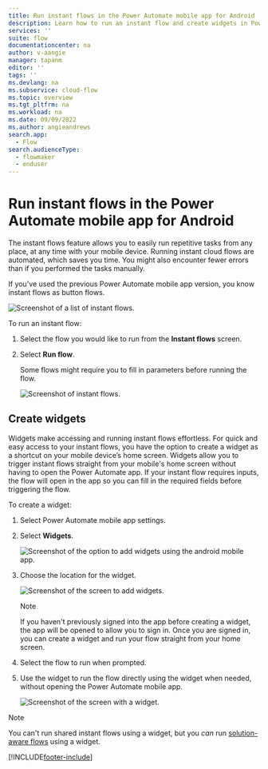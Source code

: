 ```yaml
---
title: Run instant flows in the Power Automate mobile app for Android | Microsoft Docs
description: Learn how to run an instant flow and create widgets in Power Automate mobile app for Android.
services: ''
suite: flow
documentationcenter: na
author: v-aangie
manager: tapanm
editor: ''
tags: ''
ms.devlang: na
ms.subservice: cloud-flow
ms.topic: overview
ms.tgt_pltfrm: na
ms.workload: na
ms.date: 09/09/2022
ms.author: angieandrews
search.app: 
  - Flow
search.audienceType: 
  - flowmaker
  - enduser
---
```


# Run instant flows in the Power Automate mobile app for Android

The instant flows feature allows you to easily run repetitive tasks from any place, at any time with your mobile device. Running instant cloud flows are automated, which saves you time. You might also encounter fewer errors than if you performed the tasks manually.

If you've used the previous Power Automate mobile app version, you know instant flows as button flows.

![Screenshot of a list of instant flows.](media/android/instant-flows-1.png "List of instant flows")

To run an instant flow:

1. Select the flow you would like to run from the **Instant flows** screen.

1. Select **Run flow**.

    Some flows might require you to fill in parameters before running the flow.

    ![Screenshot of instant flows.](media/android/run-flow.png "Run instant flows")

## Create widgets

Widgets make accessing and running instant flows effortless. For quick and easy access to your instant flows, you have the option to create a widget as a shortcut on your mobile device’s home screen. Widgets allow you to trigger instant flows straight from your mobile's home screen without having to open the Power Automate app. If your instant flow requires inputs, the flow will open in the app so you can fill in the required fields before triggering the flow.

To create a widget:

1. Select Power Automate mobile app settings.
1. Select **Widgets**.

    ![Screenshot of the option to add widgets using the android mobile app.](media/android/widget.png "Create widgets to run flows effortlessly")

1. Choose the location for the widget.

    ![Screenshot of the screen to add widgets.](media/android/widget-place.png "Choose location for the widget")

    > [!NOTE]
    > If you haven't previously signed into the app before creating a widget, the app will be opened to allow you to sign in. Once you are signed in, you can create a widget and run your flow straight from your home screen.

1. Select the flow to run when prompted.

1. Use the widget to run the flow directly using the widget when needed, without opening the Power Automate mobile app.

      ![Screenshot of the screen with a widget.](media/android/widget-run.png "Select the widget to run flow")

> [!NOTE]
>You can't run shared instant flows using a widget, but you *can* run [solution-aware flows](../overview-solution-flows.md) using a widget.

[!INCLUDE[footer-include](../includes/footer-banner.md)]